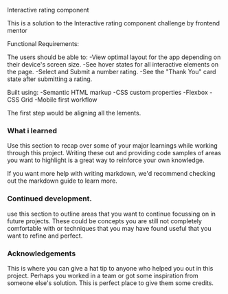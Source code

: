 Interactive rating component

This is a solution to the Interactive rating component challenge by frontend mentor 

Functional Requirements:

The users should be able to:
-View optimal layout for the app depending on their device's screen size.
-See hover states for all interactive elements on the page.
-Select and Submit a number rating.
-See the "Thank You" card state after submitting a rating.

Built using:
-Semantic HTML markup
-CSS custom properties
-Flexbox
-CSS Grid
-Mobile first workflow

The first step would be aligning all the lements.

### What i learned
Use this section to recap over some of your major learnings while working through this project.
Writing these out and providing code samples of areas you want to highlight is a great way to reinforce your own knowledge.

If you want more help with writing markdown, we'd recommend checking out the markdown guide to learn more.

### Continued development.
use this section to outline areas that you want to continue focussing on in future projects. These could be concepts you are still not completely comfortable with or techniques that you may have found useful that you want to refine and perfect. 

### Acknowledgements
This is where you can give a hat tip to anyone who helped you out in this project. Perhaps you worked in a team or got some inspiration from someone else's solution. This is perfect place to give them some credits.
